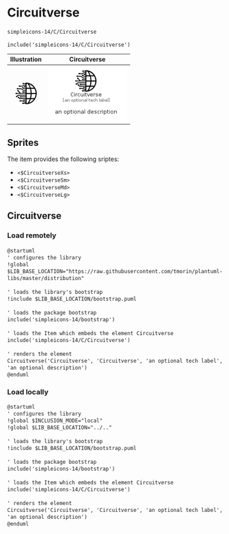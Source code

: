 # Circuitverse


```text
simpleicons-14/C/Circuitverse
```

```text
include('simpleicons-14/C/Circuitverse')
```



| Illustration | Circuitverse |
| :---: | :---: |
| ![illustration for Illustration](../../simpleicons-14/C/Circuitverse.png) | ![illustration for Circuitverse](../../simpleicons-14/C/Circuitverse.Local.png) |



## Sprites
The item provides the following sriptes:

- `<$CircuitverseXs>`
- `<$CircuitverseSm>`
- `<$CircuitverseMd>`
- `<$CircuitverseLg>`





## Circuitverse

### Load remotely
```plantuml
@startuml
' configures the library
!global $LIB_BASE_LOCATION="https://raw.githubusercontent.com/tmorin/plantuml-libs/master/distribution"

' loads the library's bootstrap
!include $LIB_BASE_LOCATION/bootstrap.puml

' loads the package bootstrap
include('simpleicons-14/bootstrap')

' loads the Item which embeds the element Circuitverse
include('simpleicons-14/C/Circuitverse')

' renders the element
Circuitverse('Circuitverse', 'Circuitverse', 'an optional tech label', 'an optional description')
@enduml
```

### Load locally
```plantuml
@startuml
' configures the library
!global $INCLUSION_MODE="local"
!global $LIB_BASE_LOCATION="../.."

' loads the library's bootstrap
!include $LIB_BASE_LOCATION/bootstrap.puml

' loads the package bootstrap
include('simpleicons-14/bootstrap')

' loads the Item which embeds the element Circuitverse
include('simpleicons-14/C/Circuitverse')

' renders the element
Circuitverse('Circuitverse', 'Circuitverse', 'an optional tech label', 'an optional description')
@enduml
```

